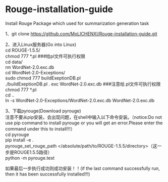 # Rouge-installation-guide
Install Rouge Package which used for summarization generation task

1、git clone https://github.com/MoLICHENXI/Rouge-installation-guide.git  
  
2、进入Linux服务器(Go into Linux)  
cd ROUGE-1.5.5/  
chmod 777 *.pl    ###给pl文件可执行权限  
cd data/  
rm WordNet-2.0.exc.db  
cd WordNet-2.0-Exceptions/  
sudo chmod 777 buildExeptionDB.pl  
./buildExeptionDB.pl . exc WordNet-2.0.exc.db         ###注意给.pl文件可执行权限 chmod 777 *.pl  
cd ..  
ln -s WordNet-2.0-Exceptions/WordNet-2.0.exc.db WordNet-2.0.exc.db  
  
3、下载pyrouge(Download pyrouge)  
注意不要从pip安装，会出现问题，在shell中输入以下命令安装。（notice:Do not use pip command to install pyrouge or you will get an error.Please enter the command under this to install!!!）   
cd pyrouge  
pip install -e .   
pyrouge_set_rouge_path </absolute/path/to/ROUGE-1.5.5/directory>（这一步是ROUGE1.5.5路径）  
python -m pyrouge.test  
  
如果最后一步执行成功则成功安装！！(if the last command successfully run, then it has been successfully installed!!!)  
